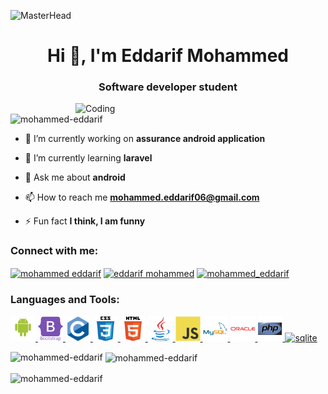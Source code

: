 ![MasterHead](https://newrelic.com/sites/default/files/2021-04/good-programmer-banner-final.jpg)

<h1 align="center">Hi 👋, I'm Eddarif Mohammed</h1>
<h3 align="center">Software developer student</h3>
<img align="right" alt="Coding" width="400" src="https://t3.ftcdn.net/jpg/01/78/65/02/360_F_178650212_oePgGaIhKUhz0cIg2bLBGsFsdbWs5Xwj.jpg">

<p align="left"> <img src="https://komarev.com/ghpvc/?username=mohammed-eddarif&label=Profile%20views&color=0e75b6&style=flat" alt="mohammed-eddarif" /> </p>

- 🔭 I’m currently working on **assurance android application**

- 🌱 I’m currently learning **laravel**

- 💬 Ask me about **android**

- 📫 How to reach me **mohammed.eddarif06@gmail.com**

- ⚡ Fun fact **I think, I am funny**

<h3 align="left">Connect with me:</h3>
<p align="left">
<a href="https://linkedin.com/in/mohammed eddarif" target="blank"><img align="center" src="https://raw.githubusercontent.com/rahuldkjain/github-profile-readme-generator/master/src/images/icons/Social/linked-in-alt.svg" alt="mohammed eddarif" height="30" width="40" /></a>
<a href="https://fb.com/eddarif mohammed" target="blank"><img align="center" src="https://raw.githubusercontent.com/rahuldkjain/github-profile-readme-generator/master/src/images/icons/Social/facebook.svg" alt="eddarif mohammed" height="30" width="40" /></a>
<a href="https://instagram.com/mohammed_eddarif" target="blank"><img align="center" src="https://raw.githubusercontent.com/rahuldkjain/github-profile-readme-generator/master/src/images/icons/Social/instagram.svg" alt="mohammed_eddarif" height="30" width="40" /></a>
</p>

<h3 align="left">Languages and Tools:</h3>
<p align="left"> <a href="https://developer.android.com" target="_blank" rel="noreferrer"> <img src="https://raw.githubusercontent.com/devicons/devicon/master/icons/android/android-original-wordmark.svg" alt="android" width="40" height="40"/> </a> <a href="https://getbootstrap.com" target="_blank" rel="noreferrer"> <img src="https://raw.githubusercontent.com/devicons/devicon/master/icons/bootstrap/bootstrap-plain-wordmark.svg" alt="bootstrap" width="40" height="40"/> </a> <a href="https://www.cprogramming.com/" target="_blank" rel="noreferrer"> <img src="https://raw.githubusercontent.com/devicons/devicon/master/icons/c/c-original.svg" alt="c" width="40" height="40"/> </a> <a href="https://www.w3schools.com/css/" target="_blank" rel="noreferrer"> <img src="https://raw.githubusercontent.com/devicons/devicon/master/icons/css3/css3-original-wordmark.svg" alt="css3" width="40" height="40"/> </a> <a href="https://www.w3.org/html/" target="_blank" rel="noreferrer"> <img src="https://raw.githubusercontent.com/devicons/devicon/master/icons/html5/html5-original-wordmark.svg" alt="html5" width="40" height="40"/> </a> <a href="https://www.java.com" target="_blank" rel="noreferrer"> <img src="https://raw.githubusercontent.com/devicons/devicon/master/icons/java/java-original.svg" alt="java" width="40" height="40"/> </a> <a href="https://developer.mozilla.org/en-US/docs/Web/JavaScript" target="_blank" rel="noreferrer"> <img src="https://raw.githubusercontent.com/devicons/devicon/master/icons/javascript/javascript-original.svg" alt="javascript" width="40" height="40"/> </a> <a href="https://www.mysql.com/" target="_blank" rel="noreferrer"> <img src="https://raw.githubusercontent.com/devicons/devicon/master/icons/mysql/mysql-original-wordmark.svg" alt="mysql" width="40" height="40"/> </a> <a href="https://www.oracle.com/" target="_blank" rel="noreferrer"> <img src="https://raw.githubusercontent.com/devicons/devicon/master/icons/oracle/oracle-original.svg" alt="oracle" width="40" height="40"/> </a> <a href="https://www.php.net" target="_blank" rel="noreferrer"> <img src="https://raw.githubusercontent.com/devicons/devicon/master/icons/php/php-original.svg" alt="php" width="40" height="40"/> </a> <a href="https://www.sqlite.org/" target="_blank" rel="noreferrer"> <img src="https://www.vectorlogo.zone/logos/sqlite/sqlite-icon.svg" alt="sqlite" width="40" height="40"/> </a> </p>

<p><img align="left" src="https://github-readme-stats.vercel.app/api/top-langs?username=mohammed-eddarif&show_icons=true&locale=en&layout=compact" alt="mohammed-eddarif" /></p>

<p>&nbsp;<img align="center" src="https://github-readme-stats.vercel.app/api?username=mohammed-eddarif&show_icons=true&locale=en" alt="mohammed-eddarif" /></p>

<p><img align="center" src="https://github-readme-streak-stats.herokuapp.com/?user=mohammed-eddarif&" alt="mohammed-eddarif" /></p>
